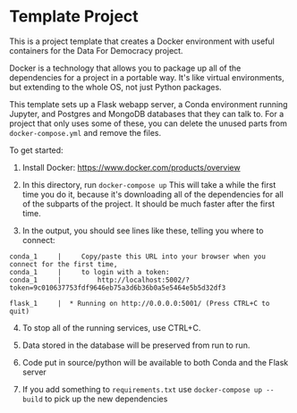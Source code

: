 # Template Project

This is a project template that creates a Docker environment with useful containers
for the Data For Democracy project.

Docker is a technology that allows you to package up all of the dependencies for a
project in a portable way. It's like virtual environments, but extending to the whole
OS, not just Python packages.

This template sets up a Flask webapp server, a Conda environment running Jupyter,
and Postgres and MongoDB databases that they can talk to. For a project that only
uses some of these, you can delete the unused parts from `docker-compose.yml` and
remove the files.

To get started:

1. Install Docker: https://www.docker.com/products/overview

2. In this directory, run `docker-compose up`
   This will take a while the first time you do it, because it's downloading
   all of the dependencies for all of the subparts of the project. It should
   be much faster after the first time.

3. In the output, you should see lines like these, telling you where to connect:
```
conda_1     |     Copy/paste this URL into your browser when you connect for the first time,
conda_1     |     to login with a token:
conda_1     |         http://localhost:5002/?token=9c010637753fdf9646eb75a3d6b36b0a5e5464e5b5d32df3

flask_1     |  * Running on http://0.0.0.0:5001/ (Press CTRL+C to quit)
```

4. To stop all of the running services, use CTRL+C.

5. Data stored in the database will be preserved from run to run.

6. Code put in source/python will be available to both Conda and the Flask server

7. If you add something to `requirements.txt` use `docker-compose up --build` to
pick up the new dependencies
